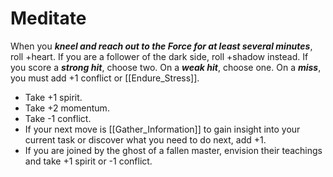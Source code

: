 # Meditate

When you ***kneel and reach out to the Force for at least several minutes***, roll +heart. If you are a follower of the dark side, roll +shadow instead. If you score a ***strong hit***, choose two. On a ***weak hit***, choose one. On a ***miss***, you must add +1 conflict or [[Endure_Stress]].
- Take +1 spirit.
- Take +2 momentum.
- Take -1 conflict.
- If your next move is [[Gather_Information]] to gain insight into your current task or discover what you need to do next, add +1.
- If you are joined by the ghost of a fallen master, envision their teachings and take +1 spirit or -1 conflict.
